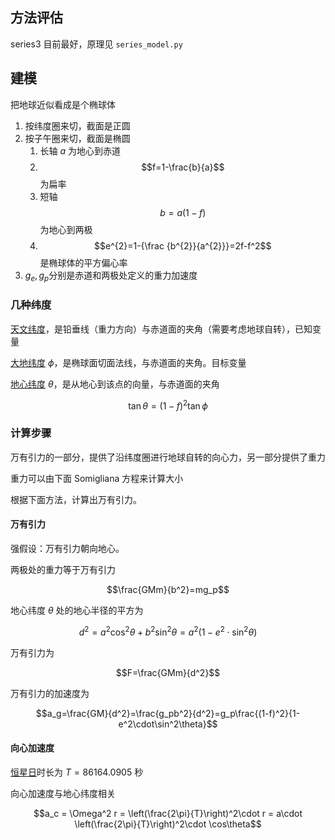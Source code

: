 ## 方法评估

series3 目前最好，原理见 `series_model.py`

## 建模

把地球近似看成是个椭球体

1. 按纬度圈来切，截面是正圆
1. 按子午圈来切，截面是椭圆
    1. 长轴 $a$ 为地心到赤道
    1. $$f=1-\frac{b}{a}$$ 为扁率
    1. 短轴 $$b=a(1-f)$$ 为地心到两极
    1. $$e^{2}=1-{\frac {b^{2}}{a^{2}}}=2f-f^2$$ 是椭球体的平方偏心率
1. $g_e, g_p$分别是赤道和两极处定义的重力加速度

### 几种纬度

[天文纬度](https://en.wikipedia.org/wiki/Latitude#Astronomical_latitude)，是铅垂线（重力方向）与赤道面的夹角（需要考虑地球自转），已知变量

[大地纬度](https://en.wikipedia.org/wiki/Latitude) $\phi$，是椭球面切面法线，与赤道面的夹角。目标变量

[地心纬度](https://en.wikipedia.org/wiki/Latitude#Geocentric_latitude) $\theta$，是从地心到该点的向量，与赤道面的夹角

$$\tan\theta = (1-f)^2\tan\phi$$

### 计算步骤

万有引力的一部分，提供了沿纬度圈进行地球自转的向心力，另一部分提供了重力

重力可以由下面 Somigliana 方程来计算大小

根据下面方法，计算出万有引力。

#### 万有引力

强假设：万有引力朝向地心。

两极处的重力等于万有引力

$$\frac{GMm}{b^2}=mg_p$$

地心纬度 $\theta$ 处的地心半径的平方为

$$d^2=a^2\cos^2\theta+b^2\sin^2\theta=a^2\left(1-e^2\cdot \sin^2\theta\right)$$

万有引力为

$$F=\frac{GMm}{d^2}$$

万有引力的加速度为

$$a_g=\frac{GM}{d^2}=\frac{g_pb^2}{d^2}=g_p\frac{(1-f)^2}{1-e^2\cdot\sin^2\theta}$$

#### 向心加速度

[恒星日](https://en.wikipedia.org/wiki/Sidereal_time)时长为 $T=86164.0905$ 秒

向心加速度与地心纬度相关

$$a_c = \Omega^2 r = \left(\frac{2\pi}{T}\right)^2\cdot r = a\cdot \left(\frac{2\pi}{T}\right)^2\cdot \cos\theta$$
